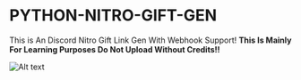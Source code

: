 # PYTHON-NITRO-GIFT-GEN
This is An Discord Nitro Gift Link Gen With Webhook Support!
**This Is Mainly For Learning Purposes Do Not Upload Without Credits!!**

![Alt text](https://files.catbox.moe/f37vgd.PNG)

